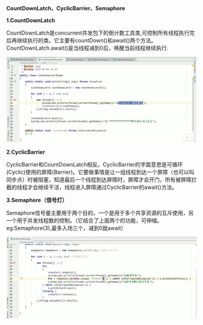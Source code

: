 **CountDownLatch、CyclicBarrier、Semaphore**

**1.CountDownLatch**

​	CountDownLatch是concurrent并发包下的倒计数工具类,可控制所有线程执行完后再继续执行的类。它主要有countDown()和await()两个方法。CountDownLatch.await()是当线程减到0后，唤醒当前线程继续执行.

![](./images/24.jpg)



**2.CyclicBarrier**

​	CyclicBarrier和CountDownLatch相反。CyclicBarrier的字面意思是可循环(Cyclic)使用的屏障(Barrier)。它要做事情是让一组线程到达一个屏障（也可以叫同步点）时被阻塞，知道最后一个线程到达屏障时，屏障才会开门，所有被屏障拦截的线程才会继续干活，线程进入屏障通过CyclicBarrier的await()方法。



**3.Semaphore（信号灯）**

​	Semaphore信号量主要用于两个目的，一个是用于多个共享资源的互斥使用，另一个用于并发线程数的控制。（它结合了上面两个的功能，可伸缩。eg:Semaphore(3),最多入场三个，减到0就await）

![](./images/25.jpg)





















